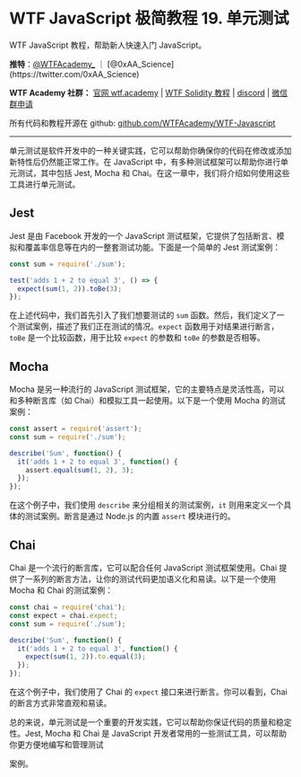 # WTF JavaScript 极简教程 19. 单元测试

WTF JavaScript 教程，帮助新人快速入门 JavaScript。

**推特**：[@WTFAcademy_](https://twitter.com/WTFAcademy_) ｜ [@0xAA_Science](https://twitter.com/0xAA_Science)

**WTF Academy 社群：** [官网 wtf.academy](https://wtf.academy/) | [WTF Solidity 教程](https://github.com/AmazingAng/WTFSolidity) | [discord](https://discord.wtf.academy/) | [微信群申请](https://docs.google.com/forms/d/e/1FAIpQLSe4KGT8Sh6sJ7hedQRuIYirOoZK_85miz3dw7vA1-YjodgJ-A/viewform?usp=sf_link)

所有代码和教程开源在 github: [github.com/WTFAcademy/WTF-Javascript](https://github.com/WTFAcademy/WTF-Javascript)

---

单元测试是软件开发中的一种关键实践，它可以帮助你确保你的代码在修改或添加新特性后仍然能正常工作。在 JavaScript 中，有多种测试框架可以帮助你进行单元测试，其中包括 Jest, Mocha 和 Chai。在这一章中，我们将介绍如何使用这些工具进行单元测试。

## Jest

Jest 是由 Facebook 开发的一个 JavaScript 测试框架，它提供了包括断言、模拟和覆盖率信息等在内的一整套测试功能。下面是一个简单的 Jest 测试案例：

```javascript
const sum = require('./sum');

test('adds 1 + 2 to equal 3', () => {
  expect(sum(1, 2)).toBe(3);
});
```

在上述代码中，我们首先引入了我们想要测试的 `sum` 函数。然后，我们定义了一个测试案例，描述了我们正在测试的情况。`expect` 函数用于对结果进行断言，`toBe` 是一个比较函数，用于比较 `expect` 的参数和 `toBe` 的参数是否相等。

## Mocha

Mocha 是另一种流行的 JavaScript 测试框架，它的主要特点是灵活性高，可以和多种断言库（如 Chai）和模拟工具一起使用。以下是一个使用 Mocha 的测试案例：

```javascript
const assert = require('assert');
const sum = require('./sum');

describe('Sum', function() {
  it('adds 1 + 2 to equal 3', function() {
    assert.equal(sum(1, 2), 3);
  });
});
```

在这个例子中，我们使用 `describe` 来分组相关的测试案例，`it` 则用来定义一个具体的测试案例。断言是通过 Node.js 的内置 `assert` 模块进行的。

## Chai

Chai 是一个流行的断言库，它可以配合任何 JavaScript 测试框架使用。Chai 提供了一系列的断言方法，让你的测试代码更加语义化和易读。以下是一个使用 Mocha 和 Chai 的测试案例：

```javascript
const chai = require('chai');
const expect = chai.expect;
const sum = require('./sum');

describe('Sum', function() {
  it('adds 1 + 2 to equal 3', function() {
    expect(sum(1, 2)).to.equal(3);
  });
});
```

在这个例子中，我们使用了 Chai 的 `expect` 接口来进行断言。你可以看到，Chai 的断言方式非常直观和易读。

总的来说，单元测试是一个重要的开发实践，它可以帮助你保证代码的质量和稳定性。Jest, Mocha 和 Chai 是 JavaScript 开发者常用的一些测试工具，可以帮助你更方便地编写和管理测试

案例。